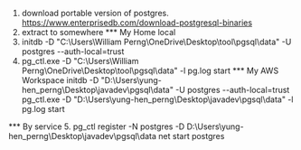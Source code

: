 1. download portable version of postgres.  https://www.enterprisedb.com/download-postgresql-binaries
2. extract to somewhere
*** My Home local
4. initdb -D "C:\Users\William Perng\OneDrive\Desktop\tool\pgsql\data" -U postgres --auth-local=trust
5. pg_ctl.exe -D "C:\Users\William Perng\OneDrive\Desktop\tool\pgsql\data" -l pg.log start
*** My AWS Workspace
initdb -D "D:\Users\yung-hen_perng\Desktop\javadev\pgsql\data" -U postgres --auth-local=trust
pg_ctl.exe -D "D:\Users\yung-hen_perng\Desktop\javadev\pgsql\data" -l pg.log start

*** By service
5. pg_ctl register -N postgres -D D:\Users\yung-hen_perng\Desktop\javadev\pgsql\data
   net start postgres 
